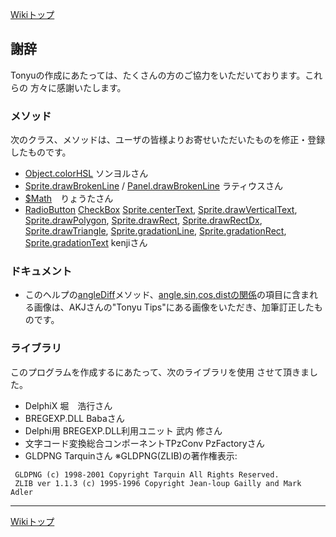 
[Wikiトップ](./)

## 謝辞

Tonyuの作成にあたっては、たくさんの方のご協力をいただいております。これらの 方々に感謝いたします。

### メソッド

次のクラス、メソッドは、ユーザの皆様よりお寄せいただいたものを修正・登録したものです。

- [Object.colorHSL](./rf-object#objectcolorhsl) ソンヨルさん
- [Sprite.drawBrokenLine](./rf-sprite#spritedrawbrokenline) / [Panel.drawBrokenLine](./rf-panel#paneldrawbrokenline) ラティウスさん
- [$Math](./rf-math)　りょうたさん
- [RadioButton](./rf-radiobutton) [CheckBox](./rf-checkbox) [Sprite.centerText](./rf-sprite#spritecentertext), [Sprite.drawVerticalText](./rf-sprite#spritedrawverticaltext), [Sprite.drawPolygon](./rf-sprite#spritedrawpolygon), [Sprite.drawRect](./rf-sprite#spritedrawrect), [Sprite.drawRectDx](./rf-sprite#spritedrawrectdx), [Sprite.drawTriangle](./rf-sprite#spritedrawtriangle), [Sprite.gradationLine](./rf-sprite#spritegradationline), [Sprite.gradationRect](./rf-sprite#spritegradationrect), [Sprite.gradationText](./rf-sprite#spritegradationtext) kenjiさん

### ドキュメント  

- このヘルプの[angleDiff](./rf-object#objectanglediff)メソッド、[angle,sin,cos,distの関係](./rf-angle-sin-cos-dist)の項目に含まれる画像は、AKJさんの"Tonyu Tips"にある画像をいただき、加筆訂正したものです。

### ライブラリ

このプログラムを作成するにあたって、次のライブラリを使用 させて頂きました。

- DelphiX 堀　浩行さん
- BREGEXP.DLL Babaさん
- Delphi用 BREGEXP.DLL利用ユニット 武内 修さん
- 文字コード変換総合コンポーネントTPzConv PzFactoryさん
- GLDPNG Tarquinさん
※GLDPNG(ZLIB)の著作権表示:
```
 GLDPNG (c) 1998-2001 Copyright Tarquin All Rights Reserved.
 ZLIB ver 1.1.3 (c) 1995-1996 Copyright Jean-loup Gailly and Mark Adler
```

***

[Wikiトップ](./)

